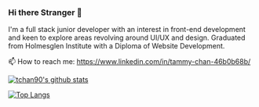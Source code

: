 ### Hi there Stranger 👋
I'm a full stack junior developer with an interest in front-end development and keen to explore areas revolving around UI/UX and design.
Graduated from Holmesglen Institute with a Diploma of Website Development.

📫 How to reach me: https://www.linkedin.com/in/tammy-chan-46b0b68b/

[![tchan90's github stats](https://github-readme-stats.vercel.app/api?username=tchan90&count_private=true&show_icons=true&theme=tokyonight)](https://github.com/anuraghazra/github-readme-stats)

[![Top Langs](https://github-readme-stats.vercel.app/api/top-langs/?username=tchan90)](https://github.com/anuraghazra/github-readme-stats)

<!--
**tchan90/tchan90** is a ✨ _special_ ✨ repository because its `README.md` (this file) appears on your GitHub profile.

Here are some ideas to get you started:

- 🔭 I’m currently working on ...
- 🌱 I’m currently learning ...
- 👯 I’m looking to collaborate on ...
- 🤔 I’m looking for help with ...
- 💬 Ask me about ...
- 📫 How to reach me: ...
- 😄 Pronouns: ...
- ⚡ Fun fact: ...
-->

